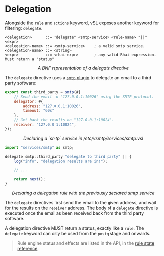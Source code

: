 # Delegation

Alongside the `rule` and `actions` keyword, vSL exposes another keyword for filtering: `delegate`.

```bnf
<delegation>      ::= "delegate" <smtp-service> <rule-name> "||" <expr>
<delegation-name> ::= <smtp-service>    ; a valid smtp service.
<delegation-name> ::= <string>
<expr>            ::= <rhai-expr>       ; any valid Rhai expression. Must return a "status".
```

<p style="text-align: center;"> <i>A BNF representation of a delegate directive</i> </p>

The `delegate` directive uses a [`smtp` plugin](/src/ref/plugins/smtp.md) to delegate an email to a third party software:

```js
export const third_party = smtp(#{
    // Send the email to "127.0.0.1:10026" using the SMTP protocol.
    delegator: #{
        address: "127.0.0.1:10026",
        timeout: "60s",
    },
    // Get back the results on "127.0.0.1:10024".
    receiver: "127.0.0.1:10024",
});
```

<p style="text-align: center;"> <i>Declaring a `smtp` service in /etc/vsmtp/services/smtp.vsl</i> </p>

```js
import "services/smtp" as smtp;

delegate smtp::third_party "delegate to third party" || {
    log("info", "delegation results are in!");

    // ...

    return next();
}
```

<p style="text-align: center;"> <i>Declaring a delegation rule with the previously declared smtp service</i> </p>

The `delegate` directives first send the email to the given address, and wait for the results on the `receiver` address.
The body of a `delegate` directive is executed once the email as been received back from the third party software.

A delegation directive MUST return a status, exactly like a `rule`.
The `delegate` keyword can only be used from the `postq` stage and onwards.

> Rule engine status and effects are listed in the API, in the [rule state reference](/src/ref/vSL/api/fn::global::rule_state.md).
